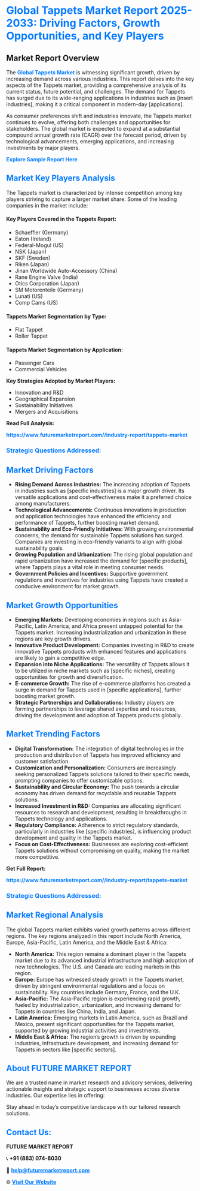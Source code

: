 <h1 style="color: #007BFF;">Global Tappets Market Report 2025-2033: Driving Factors, Growth Opportunities, and Key Players</h1>

<section id="overview">
<h2>Market Report Overview</h2>
<p>The <a href="https://www.futuremarketreport.com//industry-report/tappets-market" style="color: #007BFF; text-decoration: none;"><strong>Global Tappets Market</strong></a> is witnessing significant growth, driven by increasing demand across various industries. This report delves into the key aspects of the Tappets market, providing a comprehensive analysis of its current status, future potential, and challenges. The demand for Tappets has surged due to its wide-ranging applications in industries such as [insert industries], making it a critical component in modern-day [applications].</p>
<p>As consumer preferences shift and industries innovate, the Tappets market continues to evolve, offering both challenges and opportunities for stakeholders. The global market is expected to expand at a substantial compound annual growth rate (CAGR) over the forecast period, driven by technological advancements, emerging applications, and increasing investments by major players.</p>
</section>

<section id="overview">
<p><a href="https://www.futuremarketreport.com//request-sample/reportId=90869" style="color: #007BFF; text-decoration: none;"><strong>Explore Sample Report Here</strong></a></p>
</section>

<section id="key-players">
<h2 style="color: #007BFF;">Market Key Players Analysis</h2>
<p>The Tappets market is characterized by intense competition among key players striving to capture a larger market share. Some of the leading companies in the market include:</p>
<h4>Key Players Covered in the Tappets Report:</h4>
<ul><li>Schaeffler (Germany)</li><li>Eaton (Ireland)</li><li>Federal-Mogul (US)</li><li>NSK (Japan)</li><li>SKF (Sweden)</li><li>Riken (Japan)</li><li>Jinan Worldwide Auto-Accessory (China)</li><li>Rane Engine Valve (India)</li><li>Otics Corporation (Japan)</li><li>SM Motorenteile (Germany)</li><li>Lunati (US)</li><li>Comp Cams (US)</li></ul>
<h4>Tappets Market Segmentation by Type:</h4>
<ul><li>Flat Tappet</li><li>Roller Tappet</li></ul>

<h4>Tappets Market Segmentation by Application:</h4>
<ul><li>Passenger Cars</li><li>Commercial Vehicles</li></ul>
<p><strong>Key Strategies Adopted by Market Players:</strong></p>
<ul>
<li>Innovation and R&D</li>
<li>Geographical Expansion</li>
<li>Sustainability Initiatives</li>
<li>Mergers and Acquisitions</li>
</ul>
</section>

<section>
<p><strong>Read Full Analysis: </strong></p><a href="https://www.futuremarketreport.com//industry-report/tappets-market" style="color: #007BFF; text-decoration: none;"><strong>https://www.futuremarketreport.com//industry-report/tappets-market</strong></a>
<h3 style="color: #007BFF;">Strategic Questions Addressed:</h3>
</section>

<section id="driving-factors">
<h2 style="color: #007BFF;">Market Driving Factors</h2>
<ul>
<li><strong>Rising Demand Across Industries:</strong> The increasing adoption of Tappets in industries such as [specific industries] is a major growth driver. Its versatile applications and cost-effectiveness make it a preferred choice among manufacturers.</li>
<li><strong>Technological Advancements:</strong> Continuous innovations in production and application technologies have enhanced the efficiency and performance of Tappets, further boosting market demand.</li>
<li><strong>Sustainability and Eco-Friendly Initiatives:</strong> With growing environmental concerns, the demand for sustainable Tappets solutions has surged. Companies are investing in eco-friendly variants to align with global sustainability goals.</li>
<li><strong>Growing Population and Urbanization:</strong> The rising global population and rapid urbanization have increased the demand for [specific products], where Tappets plays a vital role in meeting consumer needs.</li>
<li><strong>Government Policies and Incentives:</strong> Supportive government regulations and incentives for industries using Tappets have created a conducive environment for market growth.</li>
</ul>
</section>

<section id="growth-opportunities">
<h2 style="color: #007BFF;">Market Growth Opportunities</h2>
<ul>
<li><strong>Emerging Markets:</strong> Developing economies in regions such as Asia-Pacific, Latin America, and Africa present untapped potential for the Tappets market. Increasing industrialization and urbanization in these regions are key growth drivers.</li>
<li><strong>Innovative Product Development:</strong> Companies investing in R&D to create innovative Tappets products with enhanced features and applications are likely to gain a competitive edge.</li>
<li><strong>Expansion into Niche Applications:</strong> The versatility of Tappets allows it to be utilized in niche markets such as [specific niches], creating opportunities for growth and diversification.</li>
<li><strong>E-commerce Growth:</strong> The rise of e-commerce platforms has created a surge in demand for Tappets used in [specific applications], further boosting market growth.</li>
<li><strong>Strategic Partnerships and Collaborations:</strong> Industry players are forming partnerships to leverage shared expertise and resources, driving the development and adoption of Tappets products globally.</li>
</ul>
</section>

<section id="trending-factors">
<h2 style="color: #007BFF;">Market Trending Factors</h2>
<ul>
<li><strong>Digital Transformation:</strong> The integration of digital technologies in the production and distribution of Tappets has improved efficiency and customer satisfaction.</li>
<li><strong>Customization and Personalization:</strong> Consumers are increasingly seeking personalized Tappets solutions tailored to their specific needs, prompting companies to offer customizable options.</li>
<li><strong>Sustainability and Circular Economy:</strong> The push towards a circular economy has driven demand for recyclable and reusable Tappets solutions.</li>
<li><strong>Increased Investment in R&D:</strong> Companies are allocating significant resources to research and development, resulting in breakthroughs in Tappets technology and applications.</li>
<li><strong>Regulatory Compliance:</strong> Adherence to strict regulatory standards, particularly in industries like [specific industries], is influencing product development and quality in the Tappets market.</li>
<li><strong>Focus on Cost-Effectiveness:</strong> Businesses are exploring cost-efficient Tappets solutions without compromising on quality, making the market more competitive.</li>
</ul>
</section>

<section>
<p><strong>Get Full Report: </strong></p><a href="https://www.futuremarketreport.com//industry-report/tappets-market" style="color: #007BFF; text-decoration: none;"><strong>https://www.futuremarketreport.com//industry-report/tappets-market</strong></a>
<h3 style="color: #007BFF;">Strategic Questions Addressed:</h3>
</section>


<section id="regional-analysis">
<h2 style="color: #007BFF;">Market Regional Analysis</h2>
<p>The global Tappets market exhibits varied growth patterns across different regions. The key regions analyzed in this report include North America, Europe, Asia-Pacific, Latin America, and the Middle East & Africa:</p>
<ul>
<li><strong>North America:</strong> This region remains a dominant player in the Tappets market due to its advanced industrial infrastructure and high adoption of new technologies. The U.S. and Canada are leading markets in this region.</li>
<li><strong>Europe:</strong> Europe has witnessed steady growth in the Tappets market, driven by stringent environmental regulations and a focus on sustainability. Key countries include Germany, France, and the U.K.</li>
<li><strong>Asia-Pacific:</strong> The Asia-Pacific region is experiencing rapid growth, fueled by industrialization, urbanization, and increasing demand for Tappets in countries like China, India, and Japan.</li>
<li><strong>Latin America:</strong> Emerging markets in Latin America, such as Brazil and Mexico, present significant opportunities for the Tappets market, supported by growing industrial activities and investments.</li>
<li><strong>Middle East & Africa:</strong> The region’s growth is driven by expanding industries, infrastructure development, and increasing demand for Tappets in sectors like [specific sectors].</li>
</ul>
</section>

<footer>
<h2 style="color: #007BFF;">About FUTURE MARKET REPORT</h2>
<p>We are a trusted name in market research and advisory services, delivering actionable insights and strategic support to businesses across diverse industries. Our expertise lies in offering:</p>

<p>Stay ahead in today’s competitive landscape with our tailored research solutions.</p>

<h2 style="color: #007BFF;">Contact Us:</h2>
<p><strong>FUTURE MARKET REPORT</strong></p>
<p>📞 <strong>+91 (883) 074-8030</strong></p>
<p>📧 <strong><a href="mailto:help@futuremarketreport.com" style="color: #007BFF;">help@futuremarketreport.com</a></strong></p>
<p>🌐 <strong><a href="https://www.futuremarketreport.com/" style="color: #007BFF;">Visit Our Website</a></strong></p>
</footer>
